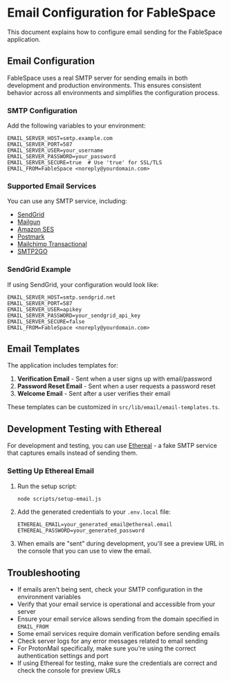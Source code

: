 # Email Configuration for FableSpace

This document explains how to configure email sending for the FableSpace application.

## Email Configuration

FableSpace uses a real SMTP server for sending emails in both development and production environments. This ensures consistent behavior across all environments and simplifies the configuration process.

### SMTP Configuration

Add the following variables to your environment:

```
EMAIL_SERVER_HOST=smtp.example.com
EMAIL_SERVER_PORT=587
EMAIL_SERVER_USER=your_username
EMAIL_SERVER_PASSWORD=your_password
EMAIL_SERVER_SECURE=true  # Use 'true' for SSL/TLS
EMAIL_FROM=FableSpace <noreply@yourdomain.com>
```

### Supported Email Services

You can use any SMTP service, including:

- [SendGrid](https://sendgrid.com/)
- [Mailgun](https://www.mailgun.com/)
- [Amazon SES](https://aws.amazon.com/ses/)
- [Postmark](https://postmarkapp.com/)
- [Mailchimp Transactional](https://mailchimp.com/features/transactional-email/)
- [SMTP2GO](https://www.smtp2go.com/)

### SendGrid Example

If using SendGrid, your configuration would look like:

```
EMAIL_SERVER_HOST=smtp.sendgrid.net
EMAIL_SERVER_PORT=587
EMAIL_SERVER_USER=apikey
EMAIL_SERVER_PASSWORD=your_sendgrid_api_key
EMAIL_SERVER_SECURE=false
EMAIL_FROM=FableSpace <noreply@yourdomain.com>
```

## Email Templates

The application includes templates for:

1. **Verification Email** - Sent when a user signs up with email/password
2. **Password Reset Email** - Sent when a user requests a password reset
3. **Welcome Email** - Sent after a user verifies their email

These templates can be customized in `src/lib/email/email-templates.ts`.

## Development Testing with Ethereal

For development and testing, you can use [Ethereal](https://ethereal.email/) - a fake SMTP service that captures emails instead of sending them.

### Setting Up Ethereal Email

1. Run the setup script:
   ```bash
   node scripts/setup-email.js
   ```

2. Add the generated credentials to your `.env.local` file:
   ```
   ETHEREAL_EMAIL=your_generated_email@ethereal.email
   ETHEREAL_PASSWORD=your_generated_password
   ```

3. When emails are "sent" during development, you'll see a preview URL in the console that you can use to view the email.

## Troubleshooting

- If emails aren't being sent, check your SMTP configuration in the environment variables
- Verify that your email service is operational and accessible from your server
- Ensure your email service allows sending from the domain specified in `EMAIL_FROM`
- Some email services require domain verification before sending emails
- Check server logs for any error messages related to email sending
- For ProtonMail specifically, make sure you're using the correct authentication settings and port
- If using Ethereal for testing, make sure the credentials are correct and check the console for preview URLs
